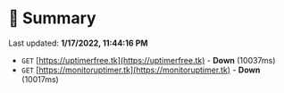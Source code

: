 # 📖 Summary
Last updated: **1/17/2022, 11:44:16 PM**

- `GET` [https://uptimerfree.tk](https://uptimerfree.tk) - **Down** (10037ms)
- `GET` [https://monitoruptimer.tk](https://monitoruptimer.tk) - **Down** (10017ms)
